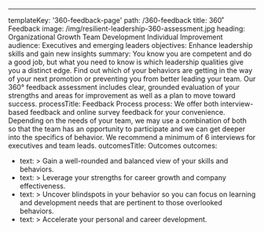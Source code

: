 ---
templateKey: '360-feedback-page'
path: /360-feedback
title: 360˚ Feedback
image: /img/resilient-leadership-360-assessment.jpg
heading: Organizational Growth Team Development Individual Improvement
audience: Executives and emerging leaders
objectives: Enhance leadership skills and gain new insights
summary: You know you are competent and do a good job, but what you need to know is which leadership qualities give you a distinct edge. Find out which of your behaviors are getting in the way of your next promotion or preventing you from better leading your team. Our 360° feedback assessment includes clear, grounded evaluation of your strengths and areas for improvement as well as a plan to move toward success.
processTitle: Feedback Process
process: We offer both interview-based feedback and online survey feedback for your convenience. Depending on the needs of your team, we may use a combination of both so that the team has an opportunity to participate and we can get deeper into the specifics of behavior. We recommend a minimum of 6 interviews for executives and team leads.
outcomesTitle: Outcomes
outcomes:
  - text: >
      Gain a well-rounded and balanced view of your skills and behaviors.
  - text: >
      Leverage your strengths for career growth and company effectiveness.
  - text: >
      Uncover blindspots in your behavior so you can focus on learning and development needs that are pertinent to those overlooked behaviors.
  - text: >
      Accelerate your personal and career development.
